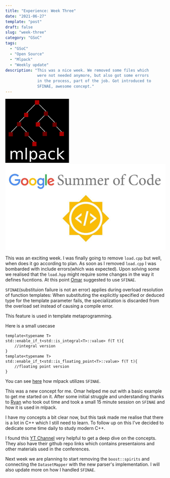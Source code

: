 ```yaml
---
title: "Experience: Week Three"
date: "2021-06-27"
template: "post"
draft: false
slug: "week-three"
category: "GSoC"
tags:
  - "GSoC"
  - "Open Source"
  - "Mlpack"
  - "Weekly update"
description: "This was a nice week. We removed some files which
              were not needed anymore, but also got some errors
              in the process, part of the job. Got introduced to
              SFINAE, awesome concept."
---
```


![mlpack-logo.png](/media/mlpack-logo.png)
![gsoc-logo.png](/media/gsoc-logo.png)

This was an exciting week. I was finally going to remove `load.cpp` but well, when does it go according to plan.
As soon as I removed `load.cpp` I was bombarded with include errors(which was expected). Upon solving some we realised that the `load.hpp` might require some changes in the way it defines fucntions. At this point [Omar](https://github.com/shrit) suggested to use `SFINAE`.


`SFINAE`(substituion failure is not an error) applies during overload resolution of function templates: When substituting the explicitly specified or deduced type for the template parameter fails, the specialization is discarded from the overload set instead of causing a compile error.

This feature is used in template metaprogramming.

Here is a small usecase

```
template<typename T>
std::enable_if_t<std::is_integral<T>::value> f(T t){
    //integral version
}
template<typename T>
std::enable_if_t<std::is_floating_point<T>::value> f(T t){
    //floating point version
}
```


You can see [here](https://github.com/mlpack/mlpack/wiki/DesignGuidelines#template-metaprogramming-and-sfinae) how mlpack utilizes `SFINAE`.

This was a new concept for me. Omar helped me out with a basic example to get me started on it. After some initial struggle and understanding thanks to [Ryan](https://github.com/rcurtin) who took out time and took a small 15 minute session on `SFINAE` and how it is used in mlpack.

I have my concepts a bit clear now, but this task made me realise that there is a lot in C++ which I still need to learn. To follow up on this I've decided to dedicate some time daily to study modern C++.

I found this [YT Channel](https://www.youtube.com/user/CppCon/videos) very helpful to get a deep dive on the concepts. They also have their github repo links which contains presentaions and other materials used in the conferences.

Next week we are planning to start removing the `boost::spirits` and connecting the `DatasetMapper` with the new parser's implementation. I will also update more on how I handled `SFINAE`.


